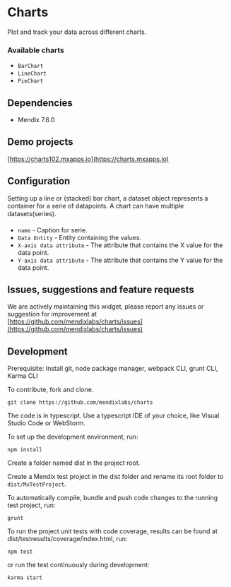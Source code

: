 # Charts

Plot and track your data across different charts.

### Available charts
* `BarChart`
* `LineChart`
* `PieChart`

## Dependencies
* Mendix 7.6.0

## Demo projects
[https://charts102.mxapps.io](https://charts.mxapps.io)

## Configuration

Setting up a line or (stacked) bar chart, a dataset object represents a container for a serie of datapoints. A chart can have multiple datasets(series).

* `name` - Caption for serie.
* `Data Entity` - Entity containing the values.
* `X-axis data attribute` - The attribute that contains the X value for the data point.
* `Y-axis data attribute` - The attribute that contains the Y value for the data point.
## Issues, suggestions and feature requests
We are actively maintaining this widget, please report any issues or suggestion for improvement at [https://github.com/mendixlabs/charts/issues](https://github.com/mendixlabs/charts/issues)

## Development
Prerequisite: Install git, node package manager, webpack CLI, grunt CLI, Karma CLI

To contribute, fork and clone.

    git clone https://github.com/mendixlabs/charts

The code is in typescript. Use a typescript IDE of your choice, like Visual Studio Code or WebStorm.

To set up the development environment, run:

    npm install

Create a folder named dist in the project root.

Create a Mendix test project in the dist folder and rename its root folder to `dist/MxTestProject`.

To automatically compile, bundle and push code changes to the running test project, run:

    grunt

To run the project unit tests with code coverage, results can be found at dist/testresults/coverage/index.html, run:

    npm test

or run the test continuously during development:

    karma start
